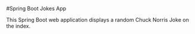 #Spring Boot Jokes App

This Spring Boot web application displays a random Chuck Norris Joke on the index.
